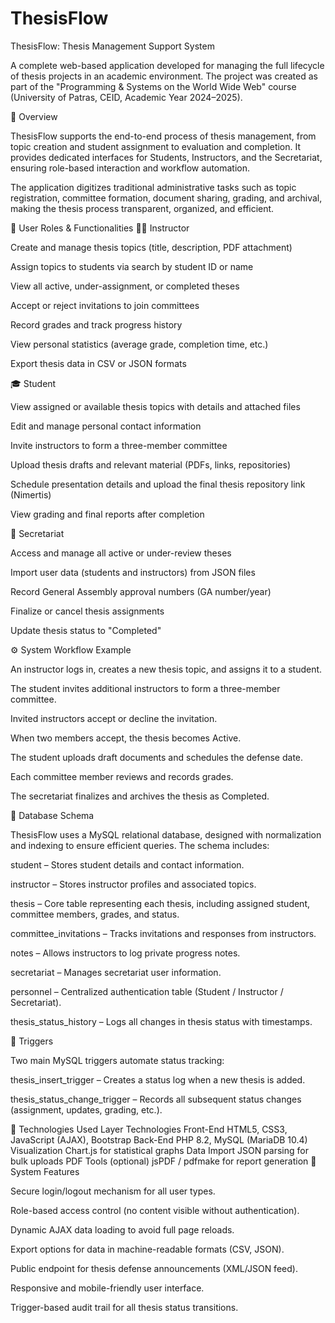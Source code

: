# ThesisFlow
ThesisFlow: Thesis Management Support System

A complete web-based application developed for managing the full lifecycle of thesis projects in an academic environment. The project was created as part of the "Programming & Systems on the World Wide Web" course (University of Patras, CEID, Academic Year 2024–2025).

🎯 Overview

ThesisFlow supports the end-to-end process of thesis management, from topic creation and student assignment to evaluation and completion. It provides dedicated interfaces for Students, Instructors, and the Secretariat, ensuring role-based interaction and workflow automation.

The application digitizes traditional administrative tasks such as topic registration, committee formation, document sharing, grading, and archival, making the thesis process transparent, organized, and efficient.

👥 User Roles & Functionalities
🧑‍🏫 Instructor

Create and manage thesis topics (title, description, PDF attachment)

Assign topics to students via search by student ID or name

View all active, under-assignment, or completed theses

Accept or reject invitations to join committees

Record grades and track progress history

View personal statistics (average grade, completion time, etc.)

Export thesis data in CSV or JSON formats

🎓 Student

View assigned or available thesis topics with details and attached files

Edit and manage personal contact information

Invite instructors to form a three-member committee

Upload thesis drafts and relevant material (PDFs, links, repositories)

Schedule presentation details and upload the final thesis repository link (Nimertis)

View grading and final reports after completion

🏢 Secretariat

Access and manage all active or under-review theses

Import user data (students and instructors) from JSON files

Record General Assembly approval numbers (GA number/year)

Finalize or cancel thesis assignments

Update thesis status to "Completed"

⚙️ System Workflow Example

An instructor logs in, creates a new thesis topic, and assigns it to a student.

The student invites additional instructors to form a three-member committee.

Invited instructors accept or decline the invitation.

When two members accept, the thesis becomes Active.

The student uploads draft documents and schedules the defense date.

Each committee member reviews and records grades.

The secretariat finalizes and archives the thesis as Completed.

🧱 Database Schema

ThesisFlow uses a MySQL relational database, designed with normalization and indexing to ensure efficient queries. The schema includes:

student – Stores student details and contact information.

instructor – Stores instructor profiles and associated topics.

thesis – Core table representing each thesis, including assigned student, committee members, grades, and status.

committee_invitations – Tracks invitations and responses from instructors.

notes – Allows instructors to log private progress notes.

secretariat – Manages secretariat user information.

personnel – Centralized authentication table (Student / Instructor / Secretariat).

thesis_status_history – Logs all changes in thesis status with timestamps.

🧩 Triggers

Two main MySQL triggers automate status tracking:

thesis_insert_trigger – Creates a status log when a new thesis is added.

thesis_status_change_trigger – Records all subsequent status changes (assignment, updates, grading, etc.).

🧰 Technologies Used
Layer	Technologies
Front-End	HTML5, CSS3, JavaScript (AJAX), Bootstrap
Back-End	PHP 8.2, MySQL (MariaDB 10.4)
Visualization	Chart.js for statistical graphs
Data Import	JSON parsing for bulk uploads
PDF Tools (optional)	jsPDF / pdfmake for report generation
🧭 System Features

Secure login/logout mechanism for all user types.

Role-based access control (no content visible without authentication).

Dynamic AJAX data loading to avoid full page reloads.

Export options for data in machine-readable formats (CSV, JSON).

Public endpoint for thesis defense announcements (XML/JSON feed).

Responsive and mobile-friendly user interface.

Trigger-based audit trail for all thesis status transitions.

